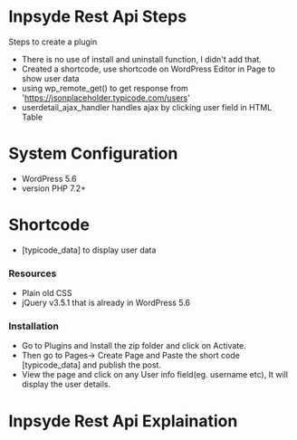 # Inpsyde Rest Api Steps

Steps to create a plugin

- There is no use of install and uninstall function, I didn't add that.
- Created a shortcode, use shortcode on WordPress Editor in Page to show user data
- using wp_remote_get() to get response from 'https://jsonplaceholder.typicode.com/users'
- userdetail_ajax_handler handles ajax by clicking user field in HTML Table

# System Configuration

- WordPress 5.6
- version PHP 7.2+

# Shortcode

- [typicode_data] to display user data

### Resources

- Plain old CSS
- jQuery v3.5.1 that is already in WordPress 5.6

### Installation

- Go to Plugins and Install the zip folder and click on Activate.
- Then go to Pages-> Create Page and Paste the short code [typicode_data] and publish the post.
- View the page and click on any User info field(eg. username etc), It will display the user details.

# Inpsyde Rest Api Explaination

